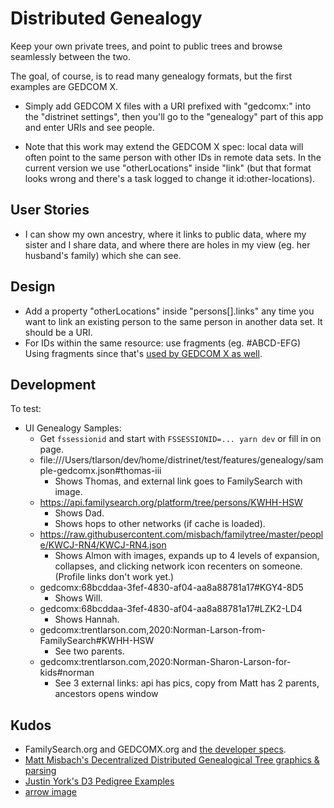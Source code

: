 # Distributed Genealogy

Keep your own private trees, and point to public trees and browse seamlessly between the two.

The goal, of course, is to read many genealogy formats, but the first examples are GEDCOM X.

- Simply add GEDCOM X files with a URI prefixed with "gedcomx:" into the "distrinet settings", then you'll go to the "genealogy" part of this app and enter URIs and see people.

- Note that this work may extend the GEDCOM X spec: local data will often point to the same person with other IDs in remote data sets.  In the current version we use "otherLocations" inside "link" (but that format looks wrong and there's a task logged to change it id:other-locations).

## User Stories

- I can show my own ancestry, where it links to public data, where my sister and I share data, and where there are holes in my view (eg. her husband's family) which she can see.

## Design

- Add a property "otherLocations" inside "persons[].links" any time you want to link an existing person to the same person in another data set.  It should be a URI.
- For IDs within the same resource: use fragments (eg. #ABCD-EFG)
  Using fragments since that's [used by GEDCOM X as well](https://github.com/FamilySearch/gedcomx/blob/master/specifications/json-format-specification.md#fragment-ids).

## Development

To test:

- UI Genealogy Samples:
  - Get `fssessionid` and start with `FSSESSIONID=... yarn dev` or fill in on page.
  - file:///Users/tlarson/dev/home/distrinet/test/features/genealogy/sample-gedcomx.json#thomas-iii
    - Shows Thomas, and external link goes to FamilySearch with image.
  - https://api.familysearch.org/platform/tree/persons/KWHH-HSW
    - Shows Dad.
    - Shows hops to other networks (if cache is loaded).
  - https://raw.githubusercontent.com/misbach/familytree/master/people/KWCJ-RN4/KWCJ-RN4.json
    - Shows Almon with images, expands up to 4 levels of expansion, collapses, and clicking network icon recenters on someone. (Profile links don't work yet.)
  - gedcomx:68bcddaa-3fef-4830-af04-aa8a88781a17#KGY4-8D5
    - Shows Will.
  - gedcomx:68bcddaa-3fef-4830-af04-aa8a88781a17#LZK2-LD4
    - Shows Hannah.
  - gedcomx:trentlarson.com,2020:Norman-Larson-from-FamilySearch#KWHH-HSW
    - See two parents.
  - gedcomx:trentlarson.com,2020:Norman-Sharon-Larson-for-kids#norman
    - See 3 external links: api has pics, copy from Matt has 2 parents, ancestors opens window

## Kudos

- FamilySearch.org and GEDCOMX.org and [the developer specs](https://www.familysearch.org/developers/docs/api/gx_json).
- [Matt Misbach's Decentralized Distributed Genealogical Tree graphics & parsing](https://github.com/DecentralizedGenealogy/webclient)
- [Justin York's D3 Pedigree Examples](https://github.com/justincy/d3-pedigree-examples)
- [arrow image](https://svgsilh.com/9e9e9e/image/29170.html)

